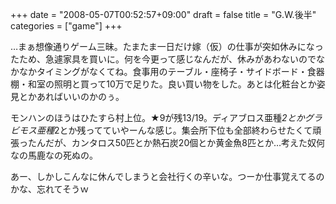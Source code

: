 +++
date = "2008-05-07T00:52:57+09:00"
draft = false
title = "G.W.後半"
categories = ["game"]
+++

…まぁ想像通りゲーム三昧。たまたま一日だけ嫁（仮）の仕事が突如休みになったため、急遽家具を買いに。何を今更って感じなんだが、休みがあわないのでなかなかタイミングがなくてね。食事用のテーブル・座椅子・サイドボード・食器棚・和室の照明と買って10万で足りた。良い買い物をした。あとは化粧台とか姿見とかあればいいのかのぅ。

モンハンのほうはひたすら村上位。★9が残13/19。ディアブロス亜種*2とかグラビモス亜種*2とか残ってていやーんな感じ。集会所下位も全部終わらせたくて頑張ったんだが、カンタロス50匹とか熱石炭20個とか黄金魚8匹とか…考えた奴何なの馬鹿なの死ぬの。

あー、しかしこんなに休んでしまうと会社行くの辛いな。つーか仕事覚えてるのかな、忘れてそうｗ
